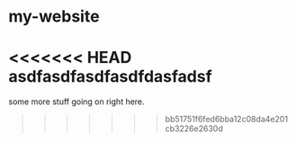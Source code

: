 # my-website

<<<<<<< HEAD
asdfasdfasdfasdfdasfadsf
=======
some more stuff going on right here. 
>>>>>>> bb51751f6fed6bba12c08da4e201cb3226e2630d
